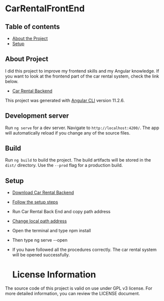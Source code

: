 # CarRentalFrontEnd

## Table of contents
* [About the Project](#about-project)
* [Setup](#setup)

## About Project
I did this project to improve my frontend skills and my Angular knowledge. 
If you want to look at the frontend part of the car rental system, check the link below. 
* [Car Rental Backend](https://github.com/murat-atalik/ReCapProject)

This project was generated with [Angular CLI](https://github.com/angular/angular-cli) version 11.2.6.

## Development server

Run `ng serve` for a dev server. Navigate to `http://localhost:4200/`. The app will automatically reload if you change any of the source files.

## Build

Run `ng build` to build the project. The build artifacts will be stored in the `dist/` directory. Use the `--prod` flag for a production build.


## Setup

* [Download Car Rental Backend](https://github.com/murat-atalik/ReCapProject)
* [Follow the setup steps](https://github.com/murat-atalik/ReCapProject#setup)
* Run Car Rental Back End and copy path address
* [Change local path address](https://github.com/murat-atalik/CarRental-FrontEnd/blob/master/src/environments/environment.ts)
* Open the terminal and type npm install
* Then type ng serve --open
* If you have followed all the procedures correctly.
  The car rental system will be opened successfully.
  
  # License Information
The source code of this project is valid on use under GPL v3 license. For more detailed information, you can review the LICENSE document. 
